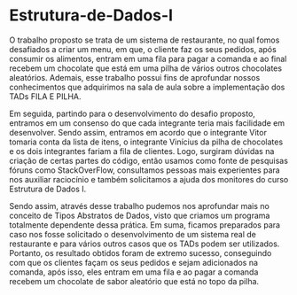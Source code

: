 # Estrutura-de-Dados-I

O trabalho proposto se trata de um sistema de restaurante, no qual fomos desafiados a criar um menu, em que, 
o cliente faz os seus pedidos, após consumir os alimentos, entram em uma fila para pagar a comanda e ao final 
recebem um chocolate que está em uma pilha de vários outros chocolates aleatórios. Ademais, esse trabalho possui 
fins de aprofundar nossos conhecimentos que adquirimos na sala de aula sobre a implementação dos TADs FILA E PILHA.


Em seguida, partindo para o desenvolvimento do desafio proposto, 
entramos em um consenso do que cada integrante teria mais facilidade em desenvolver. 
Sendo assim, entramos em acordo que o integrante Vitor tomaria conta da lista de itens, 
o integrante Vinícius da pilha de chocolates e os dois integrantes fariam a fila de clientes. 
Logo, surgiram dúvidas na criação de certas partes do código, então usamos como fonte de pesquisas fóruns como StackOverFlow, 
consultamos pessoas mais experientes para nos auxiliar raciocínio e também solicitamos a ajuda dos monitores do curso Estrutura de Dados I.
    
    
Sendo assim, através desse trabalho pudemos nos aprofundar mais no conceito de Tipos Abstratos de Dados, 
visto que criamos um programa totalmente dependente dessa prática. Em suma, ficamos preparados para caso nos fosse 
solicitado o desenvolvimento de um sistema real de restaurante e para vários outros casos que os TADs podem ser utilizados. 
Portanto, os resultado obtidos foram de extremo sucesso, conseguindo com que os clientes façam os seus pedidos e sejam adicionados 
na comanda, após isso, eles entram em uma fila e ao pagar a comanda recebem um chocolate de sabor aleatório que está no topo da pilha.
